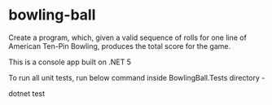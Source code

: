 # bowling-ball
Create a program, which, given a valid sequence of rolls for one line of American Ten-Pin Bowling, produces the total score for the game.

This is a console app built on .NET 5

To run all unit tests, run below command inside BowlingBall.Tests directory - 

  dotnet test
